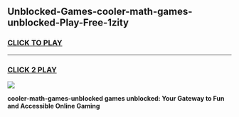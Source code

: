 
## Unblocked-Games-cooler-math-games-unblocked-Play-Free-1zity
<h3>
<a href="https://premium76.site?title=cooler-math-games-unblocked&ref=15A">CLICK TO PLAY</a></h3>
<hr>

<h3>
<a href="https://premium76.site?title=cooler-math-games-unblocked&ref=15A">CLICK 2 PLAY</a>
  
</h3>

<a href="https://premium76.site?title=cooler-math-games-unblocked&ref=15A"><img src="https://clearcache.store/games.png"></a>


**cooler-math-games-unblocked games unblocked: Your Gateway to Fun and Accessible Online Gaming**
